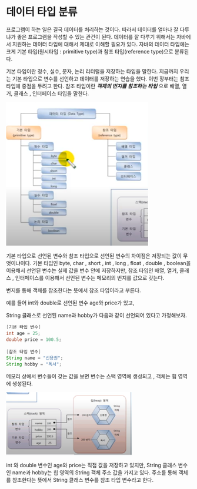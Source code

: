 # 데이터 타입 분류

프로그램이 하는 일은 결국 데이터를 처리하는 것이다. 따라서 데이터를 얼마나
잘 다루냐가 좋은 프로그램을 작성할 수 있는 관건이 된다.
데이터를 잘 다루기 위해서는 자바에서 지원하는 데이터 타입에 대해서
제대로 이해할 필요가 있다. 자바의 데이터 타입에는 크게 
기본 타입(원시타입 : primitive type)과 참조 타입(reference type)으로
분류된다. 

기본 타입이란 정수, 실수, 문자, 논리 리터럴을 저장하는 타입을 말한다.
지금까지 우리는  기본 타입으로 변수를 선언하고 데이터를 저장하는
연습을 했다. 이번 장부터는 참조 타입에 중점을 두려고 한다. 참조 타입이란
**_객체의 번지를 참조하는 타입_** 으로 배열, 열거, 클래스 , 인터페이스 타입을
말한다. 

![img.png](img.png)

기본 타입으로 선언된 변수와 참조 타입으로 선언된 변수의 차이점은 
저장되는 값이 무엇이냐이다. 기본 타입인 byte, char , short , int 
, long , float , double , boolean을 이용해서 선언된 변수는 실제
값을 변수 안에 저장하지만, 참조 타입인 배열, 열거, 클래스 , 인터페이스를
이용해서 선언된 변수는 메모리의 번지를 값으로 갖는다. 

번지를 통해 객체를 참조한다는 뜻에서 참조 타입이라고 부른다.



예를 들어 int와 double로 선언된 변수 age와 price가 있고,

String 클래스로 선언된 name과 hobby가 다음과 같이 선언되어 있다고
가정해보자.

```java
[기본 타입 변수]
int age = 25;
double price = 100.5;

[참조 타입 변수]
String name = "신용권";
String hobby = "독서";
```

메모리 상에서 변수들이 갖는 값을 보면
변수는 스택 영역에 생성되고 , 객체는 힙 영역에 생성된다.

![img_1.png](img_1.png)

int 와 double 변수인 age와 price는 직접 값을 저장하고 있지만,
String 클래스 변수인 name과 hobby는 힙 영역의 String 객체
주소 값을 가지고 있다. 주소를 통해 객체를 참조한다는 뜻에서
String 클래스 변수를 참조 타입 변수라고 한다.